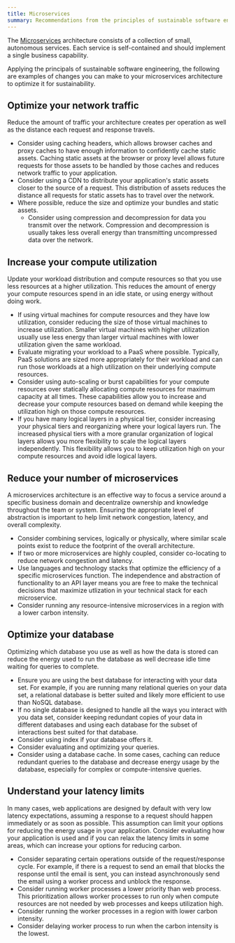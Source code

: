 ```yaml
---
title: Microservices
summary: Recommendations from the principles of sustainable software engineering applied to microservices
---
```


The [Microservices](https://docs.microsoft.com/en-us/azure/architecture/guide/architecture-styles/microservices) architecture consists of a collection of small, autonomous services. Each service is self-contained and should implement a single business capability.

Applying the principals of sustainable software engineering, the following are examples of changes you can make to your microservices architecture to optimize it for sustainability.


## Optimize your network traffic

Reduce the amount of traffic your architecture creates per operation as well as the distance each request and response travels.

* Consider using caching headers, which allows browser caches and proxy caches to have enough information to confidently cache static assets. Caching static assets at the browser or proxy level allows future requests for those assets to be handled by those caches and reduces network traffic to your application.
* Consider using a CDN to distribute your application's static assets closer to the source of a request. This distribution of assets reduces the distance all requests for static assets has to travel over the network.
* Where possible, reduce the size and optimize your bundles and static assets.
    * Consider using compression and decompression for data you transmit over the network. Compression and decompression is usually takes less overall energy than transmitting uncompressed data over the network.


## Increase your compute utilization

Update your workload distribution and compute resources so that you use less resources at a higher utilization. This reduces the amount of energy your compute resources spend in an idle state, or using energy without doing work.

* If using virtual machines for compute resources and they have low utilization, consider reducing the size of those virtual machines to increase utilization. Smaller virtual machines with higher utilization usually use less energy than larger virtual machines with lower utilization given the same workload.
* Evaluate migrating your workload to a PaaS where possible. Typically, PaaS solutions are sized more appropriately for their workload and can run those workloads at a high utilization on their underlying compute resources.
* Consider using auto-scaling or burst capabilities for your compute resources over statically allocating compute resources for maximum capacity at all times. These capabilities allow you to increase and decrease your compute resources based on demand while keeping the utilization high on those compute resources.
* If you have many logical layers in a physical tier, consider increasing your physical tiers and reorganizing where your logical layers run. The increased physical tiers with a more granular organization of logical layers allows you more flexibility to scale the logical layers independently. This flexibility allows you to keep utilization high on your compute resources and avoid idle logical layers.

## Reduce your number of microservices

A microservices architecture is an effective way to focus a service around a specific business domain and decentralize ownership and knowledge throughout the team or system. Ensuring the appropriate level of abstraction is important to help limit network congestion, latency, and overall complexity. 

* Consider combining services, logically or physically, where similar scale points exist to reduce the footprint of the overall architecture.
* If two or more microservices are highly coupled, consider co-locating to reduce network congestion and latency.  
* Use languages and technology stacks that optimize the efficiency of a specific microservices function. The independence and abstraction of functionality to an API layer means you are free to make the technical decisions that maximize utlization in your technical stack for each microservice. 
* Consider running any resource-intensive microservices in a region with a lower carbon intensity. 


## Optimize your database

Optimizing which database you use as well as how the data is stored can reduce the energy used to run the database as well decrease idle time waiting for queries to complete.

* Ensure you are using the best database for interacting with your data set. For example, if you are running many relational queries on your data set, a relational database is better suited and likely more efficient to use than NoSQL database.
* If no single database is designed to handle all the ways you interact with you data set, consider keeping redundant copies of your data in different databases and using each database for the subset of interactions best suited for that database.
* Consider using index if your database offers it.
* Consider evaluating and optimizing your queries.
* Consider using a database cache. In some cases, caching can reduce redundant queries to the database and decrease energy usage by the database, especially for complex or compute-intensive queries.


## Understand your latency limits

In many cases, web applications are designed by default with very low latency expectations, assuming a response to a request should happen immediately or as soon as possible. This assumption can limit your options for reducing the energy usage in your application. Consider evaluating how your application is used and if you can relax the latency limits in some areas, which can increase your options for reducing carbon.

* Consider separating certain operations outside of the request/response cycle. For example, if there is a request to send an email that blocks the response until the email is sent, you can instead asynchronously send the email using a worker process and unblock the response.
* Consider running worker processes a lower priority than web process. This prioritization allows worker processes to run only when compute resources are not needed by web processes and keeps utilization high.
* Consider running the worker processes in a region with lower carbon intensity.
* Consider delaying worker process to run when the carbon intensity is the lowest.




